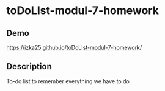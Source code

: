 # toDoLIst-modul-7-homework

## Demo
https://izka25.github.io/toDoLIst-modul-7-homework/

## Description
To-do list to remember everything we have to do
